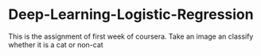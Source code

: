 # Deep-Learning-Logistic-Regression
This is the assignment of first week of coursera.
Take an image an classify whether it is a cat or non-cat
